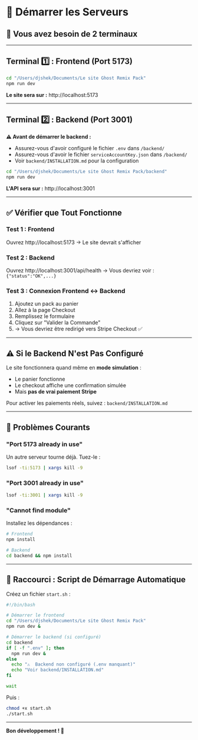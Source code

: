 # 🚀 Démarrer les Serveurs

## 📝 Vous avez besoin de 2 terminaux

---

## Terminal 1️⃣ : Frontend (Port 5173)

```bash
cd "/Users/djshek/Documents/Le site Ghost Remix Pack"
npm run dev
```

**Le site sera sur :** http://localhost:5173

---

## Terminal 2️⃣ : Backend (Port 3001)

**⚠️ Avant de démarrer le backend :**
- Assurez-vous d'avoir configuré le fichier `.env` dans `/backend/`
- Assurez-vous d'avoir le fichier `serviceAccountKey.json` dans `/backend/`
- Voir `backend/INSTALLATION.md` pour la configuration

```bash
cd "/Users/djshek/Documents/Le site Ghost Remix Pack/backend"
npm run dev
```

**L'API sera sur :** http://localhost:3001

---

## ✅ Vérifier que Tout Fonctionne

### Test 1 : Frontend
Ouvrez http://localhost:5173
→ Le site devrait s'afficher

### Test 2 : Backend
Ouvrez http://localhost:3001/api/health
→ Vous devriez voir : `{"status":"OK",...}`

### Test 3 : Connexion Frontend ↔ Backend
1. Ajoutez un pack au panier
2. Allez à la page Checkout
3. Remplissez le formulaire
4. Cliquez sur "Valider la Commande"
5. → Vous devriez être redirigé vers Stripe Checkout ✅

---

## ⚠️ Si le Backend N'est Pas Configuré

Le site fonctionnera quand même en **mode simulation** :
- Le panier fonctionne
- Le checkout affiche une confirmation simulée
- Mais **pas de vrai paiement Stripe**

Pour activer les paiements réels, suivez : `backend/INSTALLATION.md`

---

## 🐛 Problèmes Courants

### "Port 5173 already in use"
Un autre serveur tourne déjà. Tuez-le :
```bash
lsof -ti:5173 | xargs kill -9
```

### "Port 3001 already in use"
```bash
lsof -ti:3001 | xargs kill -9
```

### "Cannot find module"
Installez les dépendances :
```bash
# Frontend
npm install

# Backend
cd backend && npm install
```

---

## 🎯 Raccourci : Script de Démarrage Automatique

Créez un fichier `start.sh` :

```bash
#!/bin/bash

# Démarrer le frontend
cd "/Users/djshek/Documents/Le site Ghost Remix Pack"
npm run dev &

# Démarrer le backend (si configuré)
cd backend
if [ -f ".env" ]; then
  npm run dev &
else
  echo "⚠️  Backend non configuré (.env manquant)"
  echo "Voir backend/INSTALLATION.md"
fi

wait
```

Puis :
```bash
chmod +x start.sh
./start.sh
```

---

**Bon développement ! 🚀**








